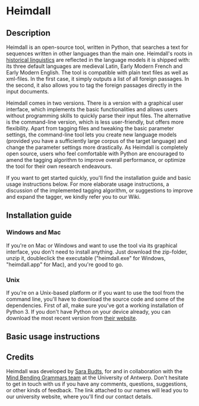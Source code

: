 # Heimdall
## Description
Heimdall is an open-source tool, written in Python, that searches a text for sequences written in other languages than the main one. Heimdall's roots in [historical linguistics](https://www.uantwerpen.be/en/projects/mind-bending-grammars/) are reflected in the language models it is shipped with: its three default languages are medieval Latin, Early Modern French and Early Modern English. The tool is compatible with plain text files as well as xml-files. In the first case, it simply outputs a list of all foreign passages. In the second, it also allows you to tag the foreign passages directly in the input documents.

Heimdall comes in two versions. There is a version with a graphical user interface, which implements the basic functionalities and allows users without programming skills to quickly parse their input files. The alternative is the command-line version, which is less user-friendly, but offers more flexibility. Apart from tagging files and tweaking the basic parameter settings, the command-line tool lets you create new language models (provided you have a sufficiently large corpus of the target language) and change the parameter settings more drastically. As Heimdall is completely open source, users who feel comfortable with Python are encouraged to amend the tagging algorithm to improve overall performance, or optimize the tool for their own research endeavours.

If you want to get started quickly, you'll find the installation guide and basic usage instructions below. For more elaborate usage instructions, a discussion of the implemented tagging algorithm, or suggestions to improve and expand the tagger, we kindly refer you to our Wiki.

## Installation guide
### Windows and Mac
If you're on Mac or Windows and want to use the tool via its graphical interface, you don't need to install anything. Just download the zip-folder, unzip it, doubleclick the executable ("heimdall.exe" for Windows, "heimdall.app" for Mac), and you're good to go.

### Unix
If you're on a Unix-based platform or if you want to use the tool from the command line, you'll have to download the source code and some of the dependencies.
First of all, make sure you've got a working installation of Python 3. If you don't have Python on your device already, you can download the most recent version from [their website](https://www.python.org/downloads/).

## Basic usage instructions


## Credits

Heimdall was developed by [Sara Budts](https://www.uantwerpen.be/nl/personeel/sara-budts/), for and in collaboration with the [Mind Bending Grammars team](https://www.uantwerpen.be/en/projects/mind-bending-grammars/) at the University of Antwerp. Don't hesitate to get in touch with us if you have any comments, questions, suggestions, or other kinds of feedback. The link attached to our names will lead you to our university website, where you'll find our contact details.
